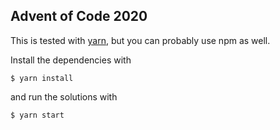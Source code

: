 ## Advent of Code 2020

This is tested with [yarn](https://yarnpkg.com/), but you can probably use npm as well.

Install the dependencies with

```
$ yarn install
```

and run the solutions with

```
$ yarn start
```